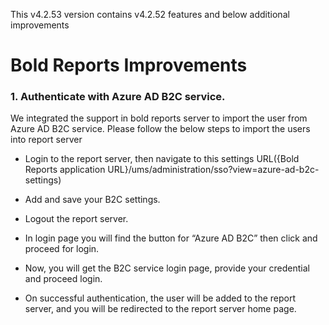 This v4.2.53 version contains v4.2.52 features and below additional improvements

# Bold Reports Improvements 

### 1. Authenticate with Azure AD B2C service.

We integrated the support in bold reports server to import the user from Azure AD B2C service. Please follow the below steps to import the users into report server


* Login to the report server, then navigate to this settings URL({Bold Reports application URL}/ums/administration/sso?view=azure-ad-b2c-settings)

* Add and save your B2C settings.

* Logout the report server.

* In login page you will find the button for “Azure AD B2C” then click and proceed for login.

* Now, you will get the B2C service login page, provide your credential and proceed login.

* On successful authentication, the user will be added to the report server, and you will be redirected to the report server home page.